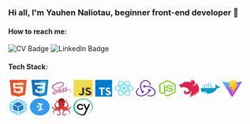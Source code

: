 ### Hi all, I'm Yauhen Naliotau, beginner front-end developer 👋

#### How to reach me:

<div id="badges">
  <img
    src="https://img.shields.io/badge/CV-red?link=https%3A%2F%2Fyauhen-naliotau-cv.netlify.app%2F"
    alt="CV Badge"
  />
  <img
    src="https://img.shields.io/badge/LinkedIn-blue?logo=linkedin&link=https%3A%2F%2Fwww.linkedin.com%2Fin%2Fyauhen-naliotau-435238240%2F"
    alt="LinkedIn Badge"
  />
</div>

#### Tech Stack:
<div>
  <img
    src="./assets/stack/html5-original.svg"
    title="HTML5"
    alt="HTML5 logo"
    height=35
    width=40
  />
  <img
    src="./assets/stack/css3-original.svg"
    title="CSS3"
    alt="CSS3 logo"
    height=35
    width=40
  />
  <img
    src="./assets/stack/sass-original.svg"
    title="SASS"
    alt="SASS logo"
    height=35
    width=40
  />
  <img
    src="./assets/stack/javascript-original.svg"
    title="JavaScript"
    alt="JavaScript logo"
    height=35
    width=40
  />
  <img
    src="./assets/stack/typescript-original.svg"
    title="TypeScript" alt="TypeScript logo"
    height=35
  />
  <img
    src="./assets/stack/react-original.svg"
    title="React"
    alt="React logo"
    height=35
    width=40
  />
  <img
    src="./assets/stack/redux-original.svg"
    title="Redux"
    alt="Redux logo"
    height=35
    width=40
  />
  <img
    src="./assets/stack/nodejs-original.svg"
    title="NodeJS"
    alt="NodeJS logo"
    height=35
    width=40
  />
  <img
    src="./assets/stack/nestjs-plain.svg"
    title="NestJS"
    alt="NestJS logo"
    height=35
    width=40
  />
  <img
    src="./assets/stack/docker-plain.svg"
    title="Docker"
    alt="Docker logo"
    height=35
    width=40
  />
  <img
    src="./assets/stack/vite.svg"
    title="Vite"
    alt="Vite logo"
    height=35
    width=40
  />
  <img
    src="./assets/stack/webpack-original.svg"
    title="Webpack"
    alt="Webpack logo"
    height=35
    width=40
  />
  <img
    src="./assets/stack/mantine.svg"
    title="Mantine"
    alt="Mantine logo"
    height=35
    width=40
  />
  <img
    src="./assets/stack/testing-library.svg"
    title="Testing library"
    alt="Testing library logo"
    height=35
    width=40
  />
  <img
    src="./assets/stack/cypress.svg"
    title="Cypress"
    alt="Cypress logo"
    height=35
    width=40
  />
</div>

<!--
**Disembow/Disembow** is a ✨ _special_ ✨ repository because its `README.md` (this file) appears on your GitHub profile.

Here are some ideas to get you started:

- 🔭 I’m currently working on ...
- 🌱 I’m currently learning ...
- 👯 I’m looking to collaborate on ...
- 🤔 I’m looking for help with ...
- 💬 Ask me about ...
- 📫 How to reach me: ...
- 😄 Pronouns: ...
- ⚡ Fun fact: ...
-->

